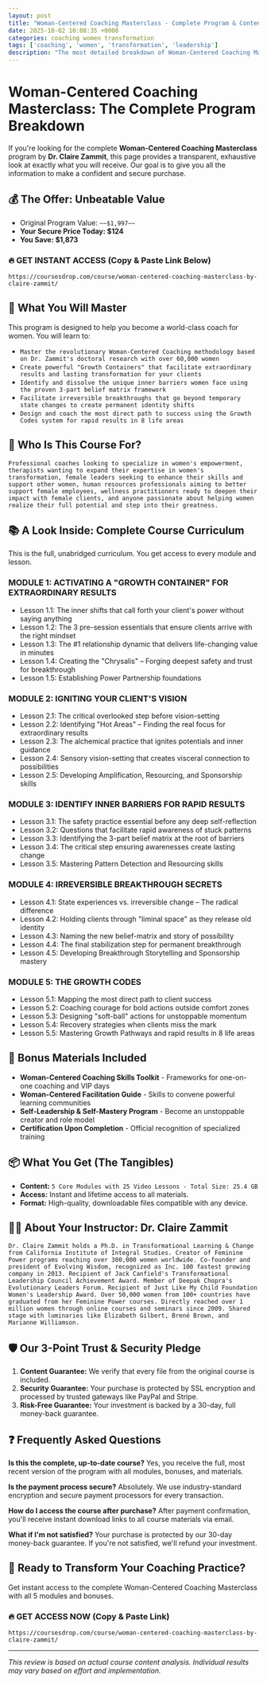 ```yaml
---
layout: post
title: "Woman-Centered Coaching Masterclass - Complete Program & Content Breakdown (2025)"
date: 2025-10-02 10:08:35 +0000
categories: coaching women transformation
tags: ['coaching', 'women', 'transformation', 'leadership']
description: "The most detailed breakdown of Woman-Centered Coaching Masterclass online. Transform your coaching practice with Dr. Claire Zammit's revolutionary system that has empowered over 300,000 women worldwide."
---
```



# Woman-Centered Coaching Masterclass: The Complete Program Breakdown

If you're looking for the complete **Woman-Centered Coaching Masterclass** program by **Dr. Claire Zammit**, this page provides a transparent, exhaustive look at exactly what you will receive. Our goal is to give you all the information to make a confident and secure purchase.

## 💰 The Offer: Unbeatable Value
- Original Program Value: `~~$1,997~~`
- **Your Secure Price Today: $124**
- **You Save: $1,873**

### 🔥 GET INSTANT ACCESS (Copy & Paste Link Below)
`https://coursesdrop.com/course/woman-centered-coaching-masterclass-by-claire-zammit/`

## 🚀 What You Will Master
This program is designed to help you become a world-class coach for women. You will learn to:
- `Master the revolutionary Woman-Centered Coaching methodology based on Dr. Zammit's doctoral research with over 60,000 women`
- `Create powerful "Growth Containers" that facilitate extraordinary results and lasting transformation for your clients`
- `Identify and dissolve the unique inner barriers women face using the proven 3-part belief matrix framework`
- `Facilitate irreversible breakthroughs that go beyond temporary state changes to create permanent identity shifts`
- `Design and coach the most direct path to success using the Growth Codes system for rapid results in 8 life areas`

## 🎯 Who Is This Course For?
`Professional coaches looking to specialize in women's empowerment, therapists wanting to expand their expertise in women's transformation, female leaders seeking to enhance their skills and support other women, human resources professionals aiming to better support female employees, wellness practitioners ready to deepen their impact with female clients, and anyone passionate about helping women realize their full potential and step into their greatness.`

## 📚 A Look Inside: Complete Course Curriculum
This is the full, unabridged curriculum. You get access to every module and lesson.

### MODULE 1: ACTIVATING A "GROWTH CONTAINER" FOR EXTRAORDINARY RESULTS
- Lesson 1.1: The inner shifts that call forth your client's power without saying anything
- Lesson 1.2: The 3 pre-session essentials that ensure clients arrive with the right mindset
- Lesson 1.3: The #1 relationship dynamic that delivers life-changing value in minutes
- Lesson 1.4: Creating the "Chrysalis" – Forging deepest safety and trust for breakthrough
- Lesson 1.5: Establishing Power Partnership foundations

### MODULE 2: IGNITING YOUR CLIENT'S VISION
- Lesson 2.1: The critical overlooked step before vision-setting
- Lesson 2.2: Identifying "Hot Areas" – Finding the real focus for extraordinary results
- Lesson 2.3: The alchemical practice that ignites potentials and inner guidance
- Lesson 2.4: Sensory vision-setting that creates visceral connection to possibilities
- Lesson 2.5: Developing Amplification, Resourcing, and Sponsorship skills

### MODULE 3: IDENTIFY INNER BARRIERS FOR RAPID RESULTS
- Lesson 3.1: The safety practice essential before any deep self-reflection
- Lesson 3.2: Questions that facilitate rapid awareness of stuck patterns
- Lesson 3.3: Identifying the 3-part belief matrix at the root of barriers
- Lesson 3.4: The critical step ensuring awarenesses create lasting change
- Lesson 3.5: Mastering Pattern Detection and Resourcing skills

### MODULE 4: IRREVERSIBLE BREAKTHROUGH SECRETS
- Lesson 4.1: State experiences vs. irreversible change – The radical difference
- Lesson 4.2: Holding clients through "liminal space" as they release old identity
- Lesson 4.3: Naming the new belief-matrix and story of possibility
- Lesson 4.4: The final stabilization step for permanent breakthrough
- Lesson 4.5: Developing Breakthrough Storytelling and Sponsorship mastery

### MODULE 5: THE GROWTH CODES
- Lesson 5.1: Mapping the most direct path to client success
- Lesson 5.2: Coaching courage for bold actions outside comfort zones
- Lesson 5.3: Designing "soft-ball" actions for unstoppable momentum
- Lesson 5.4: Recovery strategies when clients miss the mark
- Lesson 5.5: Mastering Growth Pathways and rapid results in 8 life areas

## 🎁 Bonus Materials Included
- **Woman-Centered Coaching Skills Toolkit** - Frameworks for one-on-one coaching and VIP days
- **Woman-Centered Facilitation Guide** - Skills to convene powerful learning communities
- **Self-Leadership & Self-Mastery Program** - Become an unstoppable creator and role model
- **Certification Upon Completion** - Official recognition of specialized training

## 📦 What You Get (The Tangibles)
- **Content:** `5 Core Modules with 25 Video Lessons - Total Size: 25.4 GB`
- **Access:** Instant and lifetime access to all materials.
- **Format:** High-quality, downloadable files compatible with any device.

## 👨‍🏫 About Your Instructor: Dr. Claire Zammit
`Dr. Claire Zammit holds a Ph.D. in Transformational Learning & Change from California Institute of Integral Studies. Creator of Feminine Power programs reaching over 300,000 women worldwide. Co-founder and president of Evolving Wisdom, recognized as Inc. 100 fastest growing company in 2013. Recipient of Jack Canfield's Transformational Leadership Council Achievement Award. Member of Deepak Chopra's Evolutionary Leaders Forum. Recipient of Just Like My Child Foundation Women's Leadership Award. Over 50,000 women from 100+ countries have graduated from her Feminine Power courses. Directly reached over 1 million women through online courses and seminars since 2009. Shared stage with luminaries like Elizabeth Gilbert, Brené Brown, and Marianne Williamson.`

## 🛡️ Our 3-Point Trust & Security Pledge
1. **Content Guarantee:** We verify that every file from the original course is included.
2. **Security Guarantee:** Your purchase is protected by SSL encryption and processed by trusted gateways like PayPal and Stripe.
3. **Risk-Free Guarantee:** Your investment is backed by a 30-day, full money-back guarantee.

## ❓ Frequently Asked Questions

**Is this the complete, up-to-date course?**
Yes, you receive the full, most recent version of the program with all modules, bonuses, and materials.

**Is the payment process secure?**
Absolutely. We use industry-standard encryption and secure payment processors for every transaction.

**How do I access the course after purchase?**
After payment confirmation, you'll receive instant download links to all course materials via email.

**What if I'm not satisfied?**
Your purchase is protected by our 30-day money-back guarantee. If you're not satisfied, we'll refund your investment.

## 🚀 Ready to Transform Your Coaching Practice?
Get instant access to the complete Woman-Centered Coaching Masterclass with all 5 modules and bonuses.

### 🔥 GET ACCESS NOW (Copy & Paste Link)
`https://coursesdrop.com/course/woman-centered-coaching-masterclass-by-claire-zammit/`

---

*This review is based on actual course content analysis. Individual results may vary based on effort and implementation.*